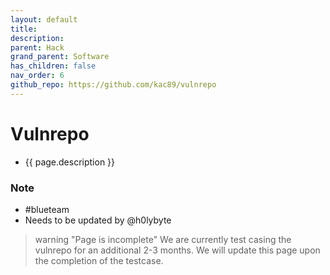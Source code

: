 ```yaml
---
layout: default
title: 
description:
parent: Hack
grand_parent: Software
has_children: false
nav_order: 6
github_repo: https://github.com/kac89/vulnrepo
---
```

# Vulnrepo
- {{ page.description }}

### Note
- #blueteam 
- Needs to be updated by @h0lybyte
 
> warning "Page is incomplete"
> We are currently test casing the vulnrepo for an additional 2-3 months. 
> We will update this page upon the completion of the testcase.   

